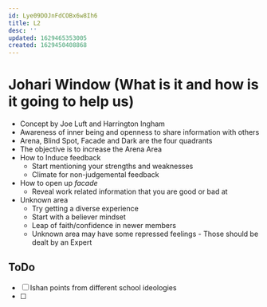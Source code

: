 ```yaml
---
id: Lye09DOJnFdCOBx6w8Ih6
title: L2
desc: ''
updated: 1629465353005
created: 1629450408868
---
```

# Johari Window (What is it and how is it going to help us)
* Concept by Joe Luft and Harrington Ingham
* Awareness of inner being and openness to share information with others 
* Arena, Blind Spot, Facade and Dark are the four quadrants
*  The objective is to increase the Arena Area
*  How to Induce feedback
   *  Start mentioning your strengths and weaknesses 
   *  Climate for non-judgemental feedback 
* How to open up _facade_
  * Reveal work related information that you are good or bad at 
* Unknown area 
  * Try getting a diverse experience 
  * Start with a believer mindset 
  * Leap of faith/confidence in newer members 
  * Unknown area may have some repressed feelings - Those should be dealt by an Expert 
## **ToDo**
- [ ] Ishan points from different school ideologies 
- [ ] 
